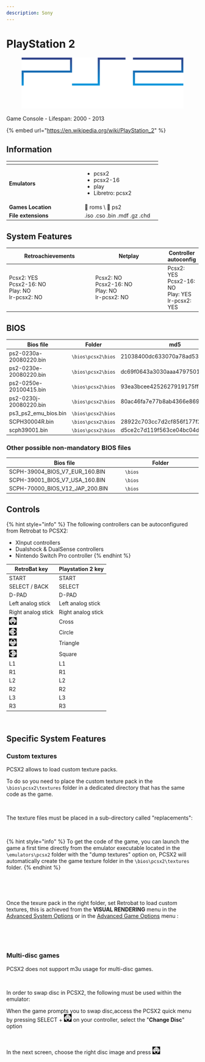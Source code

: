 ```yaml
---
description: Sony
---
```


# PlayStation 2

<div align="left">

<figure><picture><source srcset="https://raw.githubusercontent.com/fabricecaruso/es-theme-carbon/91d85c7849cc550b0cac4e75cb8e0923d3b61b5e/art/logos/ps2-w.svg" media="(prefers-color-scheme: dark)"><img src="https://raw.githubusercontent.com/fabricecaruso/es-theme-carbon/52ff37c9e265587d006945a2ba695b5a962b3a3d/art/logos/ps2.svg" alt=""></picture><figcaption></figcaption></figure>

</div>

Game Console - Lifespan: 2000 - 2013

{% embed url="https://en.wikipedia.org/wiki/PlayStation_2" %}

## Information

<table data-header-hidden><thead><tr><th width="184"></th><th></th><th data-hidden></th></tr></thead><tbody><tr><td><strong>Emulators</strong></td><td><ul><li>pcsx2</li><li>pcsx2-16</li><li>play</li><li>Libretro: pcsx2</li></ul></td><td></td></tr><tr><td><strong>Games Location</strong></td><td><span data-gb-custom-inline data-tag="emoji" data-code="1f4c1">📁</span> roms \ <span data-gb-custom-inline data-tag="emoji" data-code="1f4c2">📂</span> ps2</td><td></td></tr><tr><td><strong>File extensions</strong></td><td>.iso .cso .bin .mdf .gz .chd</td><td></td></tr></tbody></table>

## System Features

<table><thead><tr><th width="256">Retroachievements</th><th width="243">Netplay</th><th>Controller autoconfig</th></tr></thead><tbody><tr><td>Pcsx2: YES<br>Pcsx2-16: NO<br>Play: NO<br>lr-pcsx2: NO</td><td>Pcsx2: NO<br>Pcsx2-16: NO<br>Play: NO<br>lr-pcsx2: NO</td><td>Pcsx2: YES<br>Pcsx2-16: NO<br>Play: YES<br>lr-pcsx2: YES</td></tr></tbody></table>

## BIOS

<table><thead><tr><th width="215">Bios file</th><th width="197">Folder</th><th>md5</th></tr></thead><tbody><tr><td>ps2-0230a-20080220.bin</td><td><code>\bios\pcsx2\bios</code></td><td>21038400dc633070a78ad53090c53017</td></tr><tr><td>ps2-0230e-20080220.bin</td><td><code>\bios\pcsx2\bios</code></td><td>dc69f0643a3030aaa4797501b483d6c4</td></tr><tr><td>ps2-0250e-20100415.bin</td><td><code>\bios\pcsx2\bios</code></td><td>93ea3bcee4252627919175ff1b16a1d9</td></tr><tr><td>ps2-0230j-20080220.bin</td><td><code>\bios\pcsx2\bios</code></td><td>80ac46fa7e77b8ab4366e86948e54f83</td></tr><tr><td>ps3_ps2_emu_bios.bin</td><td><code>\bios\pcsx2\bios</code></td><td></td></tr><tr><td>SCPH30004R.bin</td><td><code>\bios\pcsx2\bios</code></td><td>28922c703cc7d2cf856f177f2985b3a9</td></tr><tr><td>scph39001.bin</td><td><code>\bios\pcsx2\bios</code></td><td>d5ce2c7d119f563ce04bc04dbc3a323e</td></tr></tbody></table>

### Other possible non-mandatory BIOS files

<table><thead><tr><th width="379">Bios file</th><th width="347">Folder</th></tr></thead><tbody><tr><td>SCPH-39004_BIOS_V7_EUR_160.BIN</td><td><code>\bios</code></td></tr><tr><td>SCPH-39001_BIOS_V7_USA_160.BIN</td><td><code>\bios</code></td></tr><tr><td>SCPH-70000_BIOS_V12_JAP_200.BIN</td><td><code>\bios</code></td></tr></tbody></table>

## Controls

{% hint style="info" %}
The following controllers can be autoconfigured from Retrobat to PCSX2:

* XInput controllers
* Dualshock & DualSense controllers
* Nintendo Switch Pro controller
{% endhint %}

| RetroBat key                                                                       | Playstation 2 key  |
| ---------------------------------------------------------------------------------- | ------------------ |
| START                                                                              | START              |
| SELECT / BACK                                                                      | SELECT             |
| D-PAD                                                                              | D-PAD              |
| Left analog stick                                                                  | Left analog stick  |
| Right analog stick                                                                 | Right analog stick |
| ![A](<../../../../.gitbook/assets/image (27).png>)                                 | Cross              |
| ![B](<../../../../.gitbook/assets/image (13).png>)                                 | Circle             |
| <img src="../../../../.gitbook/assets/image (47).png" alt="" data-size="original"> | Triangle           |
| <img src="../../../../.gitbook/assets/image (45).png" alt="" data-size="line">     | Square             |
| L1                                                                                 | L1                 |
| R1                                                                                 | R1                 |
| L2                                                                                 | L2                 |
| R2                                                                                 | R2                 |
| L3                                                                                 | L3                 |
| R3                                                                                 | R3                 |

<div align="left">

<figure><img src="https://i.imgur.com/9sz2VFM.png" alt=""><figcaption></figcaption></figure>

</div>

## Specific System Features

### Custom textures

PCSX2 allows to load custom texture packs.

To do so you need to place the custom texture pack in the `\bios\pcsx2\textures` folder in a dedicated directory that has the same code as the game.

<div align="left">

<figure><img src="https://i.imgur.com/nOBWsbc.png" alt=""><figcaption></figcaption></figure>

</div>

The texture files must be placed in a sub-directory called "replacements":

<div align="left">

<figure><img src="https://i.imgur.com/H7dUscl.png" alt=""><figcaption></figcaption></figure>

</div>

{% hint style="info" %}
To get the code of the game, you can launch the game a first time directly from the emulator executable located in the `\emulators\pcsx2` folder with the "dump textures" option on, PCSX2 will automatically create the game texture folder in the `\bios\pcsx2\textures` folder.
{% endhint %}

<div align="left">

<figure><img src="https://i.imgur.com/hHyR18f.png" alt=""><figcaption></figcaption></figure>

</div>

<div align="left">

<figure><img src="https://i.imgur.com/6IeWCXM.png" alt=""><figcaption></figcaption></figure>

</div>

Once the texure pack in the right folder, set Retrobat to load custom textures, this is achieved from the **VISUAL RENDERING** menu in the [Advanced System Options](../../../../navigation/view-options.md#advanced-system-options) or in the [Advanced Game Options](../../../../navigation/game-options.md#advanced-game-options) menu :

<div align="left">

<figure><img src="https://i.imgur.com/kMCqWFr.png" alt=""><figcaption></figcaption></figure>

</div>

<div align="left">

<figure><img src="https://i.imgur.com/zLj3F55.png" alt=""><figcaption></figcaption></figure>

</div>

### Multi-disc games

PCSX2 does not support m3u usage for multi-disc games.

<div align="left">

<figure><img src="https://i.imgur.com/5n2VsbQ.png" alt=""><figcaption></figcaption></figure>

</div>

In order to swap disc in PCSX2, the following must be used within the emulator:

When the game prompts you to swap disc,access the PCSX2 quick menu by pressing SELECT + ![A](<../../../../.gitbook/assets/image (27).png>) on your controller, select the "**Change Disc**" option

<div align="left">

<figure><img src="https://i.imgur.com/fihyt1U.png" alt=""><figcaption></figcaption></figure>

</div>

In the next screen, choose the right disc image and press ![A](<../../../../.gitbook/assets/image (27).png>)

<div align="left">

<figure><img src="https://i.imgur.com/leMX1Ob.png" alt=""><figcaption></figcaption></figure>

</div>
